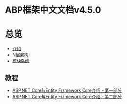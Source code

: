 ABP框架中文文档v4.5.0
=============================
# 总览
* [介绍](Overall\Introduction.md)
* [N层架构](Overall\NLayer-Architecture.md)
* [模块系统](Overall\Module-System.md)

## 教程
* [ASP.NET Core与Entity Framework Core介绍 - 第一部分](Articles\Introduction.Net.Core.EFCore.P1.md)
* [ASP.NET Core与Entity Framework Core介绍 - 第二部分](Articles\Introduction.Net.Core.EFCore.P2.md)